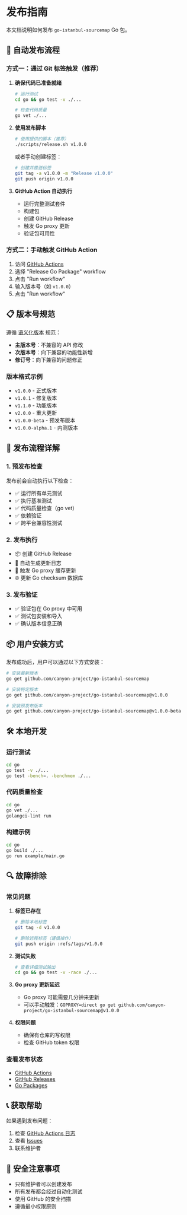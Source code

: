 # 发布指南

本文档说明如何发布 `go-istanbul-sourcemap` Go 包。

## 🚀 自动发布流程

### 方式一：通过 Git 标签触发（推荐）

1. **确保代码已准备就绪**
   ```bash
   # 运行测试
   cd go && go test -v ./...
   
   # 检查代码质量
   go vet ./...
   ```

2. **使用发布脚本**
   ```bash
   # 使用提供的脚本（推荐）
   ./scripts/release.sh v1.0.0
   ```
   
   或者手动创建标签：
   ```bash
   # 创建并推送标签
   git tag -a v1.0.0 -m "Release v1.0.0"
   git push origin v1.0.0
   ```

3. **GitHub Action 自动执行**
   - 运行完整测试套件
   - 构建包
   - 创建 GitHub Release
   - 触发 Go proxy 更新
   - 验证包可用性

### 方式二：手动触发 GitHub Action

1. 访问 [GitHub Actions](https://github.com/canyon-project/go-istanbul-sourcemap/actions)
2. 选择 "Release Go Package" workflow
3. 点击 "Run workflow"
4. 输入版本号（如 `v1.0.0`）
5. 点击 "Run workflow"

## 📋 版本号规范

遵循 [语义化版本](https://semver.org/lang/zh-CN/) 规范：

- **主版本号**：不兼容的 API 修改
- **次版本号**：向下兼容的功能性新增
- **修订号**：向下兼容的问题修正

### 版本格式示例

- `v1.0.0` - 正式版本
- `v1.0.1` - 修复版本
- `v1.1.0` - 功能版本
- `v2.0.0` - 重大更新
- `v1.0.0-beta` - 预发布版本
- `v1.0.0-alpha.1` - 内测版本

## 🔄 发布流程详解

### 1. 预发布检查

发布前会自动执行以下检查：

- ✅ 运行所有单元测试
- ✅ 执行基准测试
- ✅ 代码质量检查（go vet）
- ✅ 依赖验证
- ✅ 跨平台兼容性测试

### 2. 发布执行

- 📦 创建 GitHub Release
- 📝 自动生成更新日志
- 🔄 触发 Go proxy 缓存更新
- 🌐 更新 Go checksum 数据库

### 3. 发布验证

- ✅ 验证包在 Go proxy 中可用
- ✅ 测试包安装和导入
- ✅ 确认版本信息正确

## 📦 用户安装方式

发布成功后，用户可以通过以下方式安装：

```bash
# 安装最新版本
go get github.com/canyon-project/go-istanbul-sourcemap

# 安装特定版本
go get github.com/canyon-project/go-istanbul-sourcemap@v1.0.0

# 安装预发布版本
go get github.com/canyon-project/go-istanbul-sourcemap@v1.0.0-beta
```

## 🛠️ 本地开发

### 运行测试

```bash
cd go
go test -v ./...
go test -bench=. -benchmem ./...
```

### 代码质量检查

```bash
cd go
go vet ./...
golangci-lint run
```

### 构建示例

```bash
cd go
go build ./...
go run example/main.go
```

## 🔍 故障排除

### 常见问题

1. **标签已存在**
   ```bash
   # 删除本地标签
   git tag -d v1.0.0
   
   # 删除远程标签（谨慎操作）
   git push origin :refs/tags/v1.0.0
   ```

2. **测试失败**
   ```bash
   # 查看详细测试输出
   cd go && go test -v -race ./...
   ```

3. **Go proxy 更新延迟**
   - Go proxy 可能需要几分钟来更新
   - 可以手动触发：`GOPROXY=direct go get github.com/canyon-project/go-istanbul-sourcemap@v1.0.0`

4. **权限问题**
   - 确保有仓库的写权限
   - 检查 GitHub token 权限

### 查看发布状态

- [GitHub Actions](https://github.com/canyon-project/go-istanbul-sourcemap/actions)
- [GitHub Releases](https://github.com/canyon-project/go-istanbul-sourcemap/releases)
- [Go Packages](https://pkg.go.dev/github.com/canyon-project/go-istanbul-sourcemap)

## 📞 获取帮助

如果遇到发布问题：

1. 检查 [GitHub Actions 日志](https://github.com/canyon-project/go-istanbul-sourcemap/actions)
2. 查看 [Issues](https://github.com/canyon-project/go-istanbul-sourcemap/issues)
3. 联系维护者

## 🔐 安全注意事项

- 只有维护者可以创建发布
- 所有发布都会经过自动化测试
- 使用 GitHub 的安全扫描
- 遵循最小权限原则